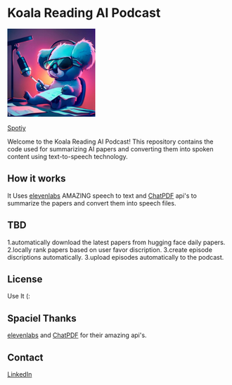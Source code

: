 # Koala Reading AI Podcast

<img src="assets/podcast_logo.jpeg" alt="Koala Reading AI Podcast Logo" width="200">

[Spotiy](https://open.spotify.com/show/0fuZbZipy60VdRpkbIb9y1)

Welcome to the Koala Reading AI Podcast! This repository contains the code used for summarizing AI papers and converting them into spoken content using text-to-speech technology.

## How it works

It Uses [elevenlabs](https://elevenlabs.io/) AMAZING speech to text and [ChatPDF](https://www.chatpdf.com/) api's to summarize the papers and convert them into speech files.

## TBD
1.automatically download the latest papers from hugging face daily papers.
2.locally rank papers based on user favor discription.
3.create episode discriptions automatically.
3.upload episodes automatically to the podcast.

## License

Use It (:

## Spaciel Thanks

[elevenlabs](https://elevenlabs.io/) and [ChatPDF](https://www.chatpdf.com/) for their amazing api's.

## Contact

[LinkedIn](https://linkedin.com/in/amit-israeli-aa4a30242)
